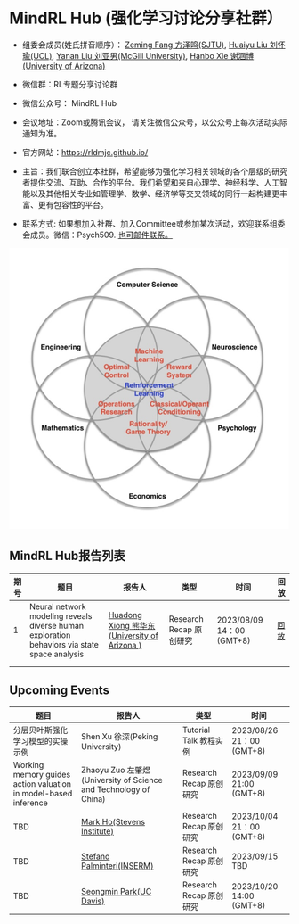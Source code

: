 # MindRL Hub (强化学习讨论分享社群）

* 组委会成员(姓氏拼音顺序）： [Zeming Fang 方泽鸣(SJTU)](https://github.com/fangzefunny), [Huaiyu Liu 刘怀瑜(UCL)](https://iris.ucl.ac.uk/iris/browse/profile?upi=YLIUW71), 
 [Yanan Liu 刘亚男(McGill University)](https://github.com/lynn0503),  [Hanbo Xie 谢涵博(University of Arizona)](https://github.com/xhb120633)

* 微信群：RL专题分享讨论群

* 微信公众号： MindRL Hub

* 会议地址：Zoom或腾讯会议， 请关注微信公众号，以公众号上每次活动实际通知为准。

* 官方网站：https://rldmjc.github.io/

* 主旨：我们联合创立本社群，希望能够为强化学习相关领域的各个层级的研究者提供交流、互助、合作的平台。我们希望和来自心理学、神经科学、人工智能以及其他相关专业如管理学、数学、经济学等交叉领域的同行一起构建更丰富、更有包容性的平台。

* 联系方式: 如果想加入社群、加入Committee或参加某次活动，欢迎联系组委会成员。微信：Psych509. [也可邮件联系。](mailto:rldmjc2023@gmail.com)

![MindRL Hub](https://github.com/RLDMJC/Journal_Club/blob/main/RL_pic.jpg)


## MindRL Hub报告列表

| 期号     | 题目                                                                                                                |报告人            | 类型     | 时间      |回放      |
|----------|---------------------------------------------------------------------------------------------------------------------|------------------|----------|------------|----------|
| 1        | Neural network modeling reveals diverse human exploration behaviors via state space analysis                        | [Huadong Xiong 熊华东 (University of Arizona )](https://sakimarquis.github.io/)  |    Research Recap 原创研究      |     2023/08/09 14：00  (GMT+8)      |   [回放](https://www.bilibili.com/video/BV1au4y1R7kh/?spm_id_from=333.999.0.0&vd_source=e9626f9767e6e22ece9d765f34ba01c5)       |
|         |                            |        |          |            |          |
|         |                            |        |          |            |          |



## Upcoming Events

| 题目                                                                                                                |报告人            | 类型     | 时间      |
|---------------------------------------------------------------------------------------------------------------------|------------------|----------|------------|
| 分层贝叶斯强化学习模型的实操示例                                                                                     | Shen Xu 徐深(Peking University) |    Tutorial Talk 教程实例 |     2023/08/26 21：00  (GMT+8)      |
| Working memory guides action valuation in model-based inference                                                     | Zhaoyu Zuo 左肇煜 (University of Science and Technology of China) |    Research Recap 原创研究   |     2023/09/09 21:00 (GMT+8)      |
| TBD                                                                                                                 | [Mark Ho(Stevens Institute)](https://codec-lab.github.io/)  |    Research Recap 原创研究        |     2023/10/04 21：00  (GMT+8)      |
| TBD                                                           |     [Stefano Palminteri(INSERM)](https://sites.google.com/site/stefanopalminteri/home)   | Research Recap 原创研究     | 2023/09/15 TBD|
| TBD                                                           |     [Seongmin Park(UC Davis)](https://argmaxv.github.io/)   | Research Recap 原创研究     | 2023/10/20 14:00 (GMT+8)|

